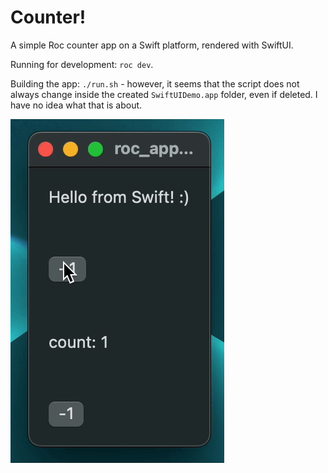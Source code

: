 # Counter!

A simple Roc counter app on a Swift platform, rendered with SwiftUI.

Running for development: `roc dev`.

Building the app: `./run.sh` - however, it seems that the script does not always
change inside the created `SwiftUIDemo.app` folder, even if deleted.
I have no idea what that is about.

![counter app](https://github.com/WhileTruu/counter-roc-swiftui-app/raw/main/counter.gif)
